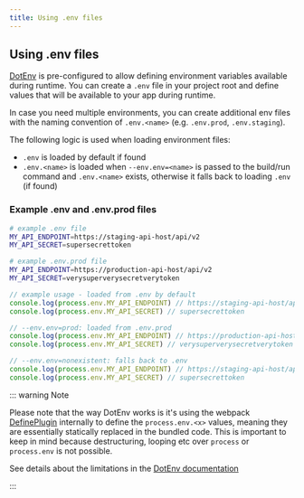 ```yaml
---
title: Using .env files
---
```


## Using .env files

[DotEnv](https://github.com/mrsteele/dotenv-webpack) is pre-configured to allow defining environment variables available during runtime. You can create a `.env` file in your project root and define values that will be available to your app during runtime.

In case you need multiple environments, you can create additional env files with the naming convention of `.env.<name>` (e.g. `.env.prod`, `.env.staging`).

The following logic is used when loading environment files:

- `.env` is loaded by default if found
- `.env.<name>` is loaded when `--env.env=<name>` is passed to the build/run command and `.env.<name>` exists, otherwise it falls back to loading `.env` (if found)

### Example .env and .env.prod files

```bash
# example .env file
MY_API_ENDPOINT=https://staging-api-host/api/v2
MY_API_SECRET=supersecrettoken
```

<!--  -->

```bash
# example .env.prod file
MY_API_ENDPOINT=https://production-api-host/api/v2
MY_API_SECRET=verysuperverysecretverytoken
```

<!--  -->

```ts
// example usage - loaded from .env by default
console.log(process.env.MY_API_ENDPOINT) // https://staging-api-host/api/v2
console.log(process.env.MY_API_SECRET) // supersecrettoken

// --env.env=prod: loaded from .env.prod
console.log(process.env.MY_API_ENDPOINT) // https://production-api-host/api/v2
console.log(process.env.MY_API_SECRET) // verysuperverysecretverytoken

// --env.env=nonexistent: falls back to .env
console.log(process.env.MY_API_ENDPOINT) // https://staging-api-host/api/v2
console.log(process.env.MY_API_SECRET) // supersecrettoken
```

::: warning Note

Please note that the way DotEnv works is it's using the webpack [DefinePlugin](#extending-the-defineplugin-options) internally to define the `process.env.<x>` values, meaning they are essentially statically replaced in the bundled code. This is important to keep in mind because destructuring, looping etc over `process` or `process.env` is not possible.

See details about the limitations in the [DotEnv documentation](https://github.com/mrsteele/dotenv-webpack#limitations)

:::
